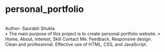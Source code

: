# personal_portfolio
<br>
Author- Saurabh Shukla
<br>
• The main purpose of this project is to create personal portfolio website. 
• Home, About, Interest, Skill Contact Me. Feedback, Responsive design. Clean and professional. Effective use of HTML, 
  CSS, and JavaScript. 
